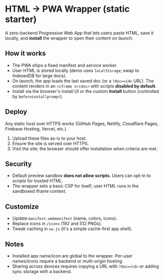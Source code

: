 # HTML → PWA Wrapper (static starter)

A zero-backend Progressive Web App that lets users paste HTML, save it locally, and **install** the wrapper to open their content on launch.

## How it works
- The PWA ships a fixed manifest and service worker.
- User HTML is stored locally (demo uses `localStorage`; swap to IndexedDB for large docs).
- On launch, the app loads the last saved doc (or a `?doc=<id>` URL). The content renders in an `<iframe srcdoc>` with scripts **disabled by default**.
- Install via the browser's install UI or the custom **Install** button (controlled by `beforeinstallprompt`).

## Deploy
Any static host over HTTPS works (GitHub Pages, Netlify, Cloudflare Pages, Firebase Hosting, Vercel, etc.).

1. Upload these files as-is to your host.
2. Ensure the site is served over HTTPS.
3. Visit the site; the browser should offer installation when criteria are met.

## Security
- Default preview sandbox **does not allow scripts**. Users can opt-in to scripts for trusted HTML.
- The wrapper sets a basic CSP for itself; user HTML runs in the sandboxed iframe context.

## Customize
- Update `manifest.webmanifest` (name, colors, icons).
- Replace icons in `/icons` (192 and 512 PNGs).
- Tweak caching in `sw.js` (it's a simple cache-first app shell).

## Notes
- Installed app name/icon are global to the wrapper. Per-user names/icons require a backend or multi-origin hosting.
- Sharing across devices requires copying a URL with `?doc=<id>` or adding sync storage with a backend.
